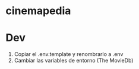 # cinemapedia

# Dev
1. Copiar el .env.template y renombrarlo a .env
2. Cambiar las variables de entorno (The MovieDb)
